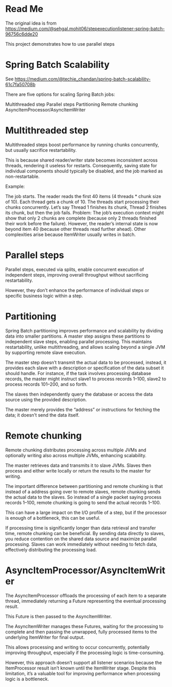 # Read Me

The original idea is from  
https://medium.com/@sehgal.mohit06/stepexecutionlistener-spring-batch-96756c6dde20

This project demonstrates how to use parallel steps

# Spring Batch Scalability

See https://medium.com/@techie_chandan/spring-batch-scalability-61c7fa50708b

There are five options for scaling Spring Batch jobs:

Multithreaded step
Parallel steps
Partitioning
Remote chunking
AsyncItemProcessor/AsyncItemWriter

# Multithreaded step

Multithreaded steps boost performance by running chunks concurrently, but usually sacrifice restartability.

This is because shared reader/writer state becomes inconsistent across threads, rendering it useless for restarts.
Consequently, saving state for individual components should typically be disabled, and the job marked as
non-restartable.

Example:

The job starts. The reader reads the first 40 items (4 threads * chunk size of 10). Each thread gets a chunk of 10.
The threads start processing their chunks concurrently. Let’s say Thread 1 finishes its chunk, Thread 2 finishes its
chunk, but then the job fails.
Problem: The job’s execution context might show that only 2 chunks are complete (because only 2 threads finished their
work before the failure). However, the reader’s internal state is now beyond item 40 (because other threads read further
ahead). Other complexities arise because ItemWriter usually writes in batch.

# Parallel steps

Parallel steps, executed via splits, enable concurrent execution of independent steps, improving overall throughput
without sacrificing restartability.

However, they don’t enhance the performance of individual steps or specific business logic within a step.

# Partitioning

Spring Batch partitioning improves performance and scalability by dividing data into smaller partitions. A master step
assigns these partitions to independent slave steps, enabling parallel processing. This maintains restartability, unlike
multithreading, and allows scaling beyond a single JVM by supporting remote slave execution.

The master step doesn’t transmit the actual data to be processed, instead, it provides each slave with a description or
specification of the data subset it should handle. For instance, if the task involves processing database records, the
master might instruct slave1 to process records 1–100, slave2 to process records 101–200, and so forth.

The slaves then independently query the database or access the data source using the provided description.

The master merely provides the “address” or instructions for fetching the data; it doesn’t send the data itself.

# Remote chunking

Remote chunking distributes processing across multiple JVMs and optionally writing also across multiple JVMs, enhancing
scalability.

The master retrieves data and transmits it to slave JVMs. Slaves then process and either write locally or return the
results to the master for writing.

The important difference between partitioning and remote chunking is that instead of a address going over to remote
slaves, remote chunking sends the actual data to the slaves. So instead of a single packet saying process records 1–100,
remote chunking is going to send the actual records 1–100.

This can have a large impact on the I/O profile of a step, but if the processor is enough of a bottleneck, this can be
useful.

If processing time is significantly longer than data retrieval and transfer time, remote chunking can be beneficial. By
sending data directly to slaves, you reduce contention on the shared data source and maximize parallel processing.
Slaves can work immediately without needing to fetch data, effectively distributing the processing load.

# AsyncItemProcessor/AsyncItemWriter

The AsyncItemProcessor offloads the processing of each item to a separate thread, immediately returning a Future
representing the eventual processing result.

This Future is then passed to the AsyncItemWriter.

The AsyncItemWriter manages these Futures, waiting for the processing to complete and then passing the unwrapped, fully
processed items to the underlying ItemWriter for final output.

This allows processing and writing to occur concurrently, potentially improving throughput, especially if the processing
logic is time-consuming.

However, this approach doesn’t support all listener scenarios because the ItemProcessor result isn’t known until the
ItemWriter stage. Despite this limitation, it’s a valuable tool for improving performance when processing logic is a
bottleneck.